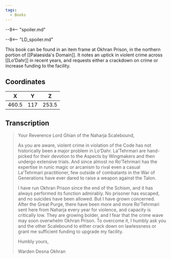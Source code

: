 ```yaml
---
tags:
  - Books
---
```


--8<-- "spoiler.md"

--8<-- "LD_spoiler.md"

This book can be found in an item frame at Okhran Prison, in the northern portion of [[Palaesida's Domain]]. It notes an uptick in violent crime across [[Lo'Dahr]] in recent years, and requests either a crackdown on crime or increase funding to the facility.

## Coordinates
| **X** | **Y** | **Z** |
| :---: | :---: | :---: |
| 460.5 |  117  | 253.5 |

## Transcription
> Your Reverence Lord Ghian of the Naharja Scalebound,
>
> As you are aware, violent crime in violation of the Code has not historically been a major problem in Lo’Dahr. La’Tehrmari are hand-picked for their devotion to the Aspects by Wingmakers and then undergo extensive trials. And since almost no Ro’Tehrmari has the expertise in runic magic or arcanism to rival even a casual La’Tehrmari practitioner, few outside of combatants in the War of Generations have ever dared to raise a weapon against the Talon.
>
> I have run Okhran Prison since the end of the Schism, and it has always performed its function admirably. No prisoner has escaped, and no suicides have been allowed. But I have grown concerned. After the Great Purge, there have been more and more Ro’Tehrmari sent here from Naharja every year for violence, and capacity is critically low. They are growing bolder, and I fear that the crime wave may soon overwhelm Okhran Prison. To overcome it, I humbly ask you and the other Scalebound to either crack down on lawlessness or grant me sufficient funding to upgrade my facility.
>
> Humbly yours,
>
> Warden Desna Okhran

